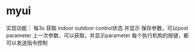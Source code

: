 ﻿# myui
实现功能：
每3s 获取 indoor outdoor control状态 并显示
保存参数，可以post parameter
上一次参数，可以获取，并显示parameter
每个执行机构的按键，都可以发送指令控制
